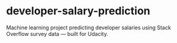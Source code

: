 # developer-salary-prediction
Machine learning project predicting developer salaries using Stack Overflow survey data — built for Udacity.
